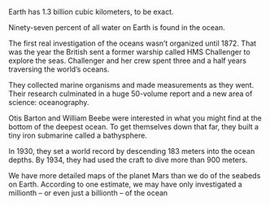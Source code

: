 Earth has 1.3 billion cubic kilometers, to be exact.

Ninety-seven percent of all water on Earth is found in the ocean.

The first real investigation of the oceans wasn’t organized until 1872. That was the year the British sent a former warship called HMS Challenger to explore the seas. Challenger and her crew spent three and a half years traversing the world’s oceans. 

They collected marine organisms and made measurements as they went. Their research culminated in a huge 50-volume report and a new area of science: oceanography.

Otis Barton and William Beebe were interested in what you might find at the bottom of the deepest ocean. To get themselves down that far, they built a tiny iron submarine called a bathysphere.

In 1930, they set a world record by descending 183 meters into the ocean depths. By 1934, they had used the craft to dive more than 900 meters.

We have more detailed maps of the planet Mars than we do of the seabeds on Earth. According to one estimate, we may have only investigated a millionth – or even just a billionth – of the ocean